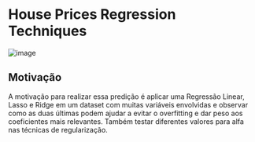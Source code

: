 # House Prices Regression Techniques

![image](https://user-images.githubusercontent.com/49328065/184983437-f68af381-7723-4f9a-9f23-331d57bc9d64.png)

## Motivação

A motivação para realizar essa predição é aplicar uma Regressão Linear, Lasso e Ridge em um dataset com muitas variáveis envolvidas e observar como as duas últimas podem ajudar a evitar o overfitting e dar peso aos coeficientes mais relevantes. Também testar diferentes valores para alfa nas técnicas de regularização.
